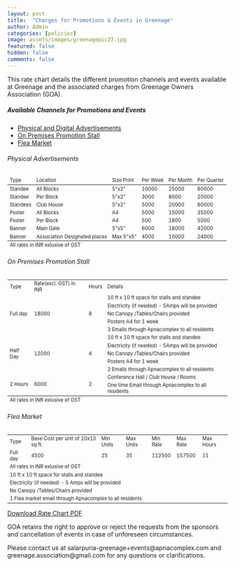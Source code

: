 ```yaml
---
layout: post
title:  "Charges for Promotions & Events in Greenage"
author: Admin
categories: [policies]
image: assets/images/greenagepic27.jpg
featured: false
hidden: false
comments: false
---
```


This rate chart details the different promotion channels and events available at Greenage and the associated charges from Greenage Owners Association (GOA).

##### Available Channels for Promotions and Events
- <a href="#ads">Physical and Digital Advertisements</a>
- <a href="#stall">On Premises Promotion Stall</a>
- <a href="#fleamarket">Flea Market</a>


###### Physical Advertisements

<table class="table table-striped table-bordered" style="width:100%; font-size:0.8em">
       <thead>
       <tr>
        <td>Type</td>
        <td>Location</td>
        <td>Size Print</td>
        <td>Per Week</td>
        <td>Per Month</td>
        <td>Per Quarter</td>
    </tr>
    </thead>
        <tr>
        <td>Standee</td>
        <td>All Blocks</td>
        <td>5"x2"</td>
        <td>10000</td>
        <td>25000</td>
        <td>60000</td>
    </tr>
    <tr>
        <td>Standee</td>
        <td>Per Block</td>
        <td>5"x2"</td>
        <td>3000</td>
        <td>8000</td>
        <td>20000</td>
    </tr>
    <tr>
        <td>Standees</td>
        <td>Club House</td>
        <td>5"x2"</td>
        <td>5000</td>
        <td>20000</td>
        <td>60000</td>
    </tr>
    <tr>
        <td>Poster</td>
        <td>All Blocks</td>
        <td>A4</td>
        <td>5000</td>
        <td>15000</td>
        <td>35000</td>
    </tr>
    <tr>
        <td>Poster</td>
        <td>Per Block</td>
        <td>A4</td>
        <td>500</td>
        <td>1800</td>
        <td>5000</td>
    </tr>
    <tr>
        <td>Banner</td>
        <td>Main Gate</td>
        <td>5"x5"</td>
        <td>6000</td>
        <td>18000</td>
        <td>42000</td>
    </tr>
    <tr>
        <td>Banner</td>
        <td>Association Designated places</td>
        <td>Max 5"x5"</td>
        <td>4000</td>
        <td>10000</td>
        <td>24000</td>
    </tr>
    <tfoot><tr><td colspan="6">All rates in INR exlusive of GST</td></tr></tfoot>
</table>


###### On Premises Promotion Stall

<table class="table table-striped table-bordered" style="width:100%; font-size:0.8em">
    <tr>
        <td>Type</td>
        <td>Rate(excl. GST) in INR</td>
        <td>Hours</td>
        <td>Details</td>
    </tr>
    <tr>
        <td rowspan="5">Full day</td>
        <td rowspan="5">18000</td>
        <td rowspan="5">8</td>
        <td>10 ft x 10 ft space for stalls and standee</td>
    </tr>
    <tr>
        <td>Electricity (if needed) - 5Amps will be provided </td>
    </tr>
    <tr>
        <td>No Canopy /Tables/Chairs provided </td>
    </tr>
    <tr>
        <td>Posters A4 for 1 week </td>
    </tr>
    <tr>
        <td>3 Emails through Apnacomplex to all residents </td>
    </tr>
    <tr>
        <td rowspan="5">Half Day</td>
        <td rowspan="5">12000</td>
        <td rowspan="5">4</td>
        <td>10 ft x 10 ft space for stalls and standee</td>
    </tr>
    <tr>
        <td>Electricity (if needed) - 5Amps will be provided </td>
    </tr>
    <tr>
        <td>No Canopy /Tables/Chairs provided </td>
    </tr>
    <tr>
        <td>Posters A4 for 1 week </td>
    </tr>
    <tr>
        <td>2 Emails through Apnacomplex to all residents </td>
    </tr>
    <tr>
        <td rowspan="2">2 Hours</td>
        <td rowspan="2">6000</td>
        <td rowspan="2">2</td>
        <td>Conference Hall / Club House / Rooms </td>
    </tr>
    <tr>
         <td>One time Email through Apnacomplex to all residents </td>
    </tr>
    <tfoot><tr><td colspan="6">All rates in INR exlusive of GST</td></tr></tfoot>
</table>

###### Flea Market

<table class="table table-striped table-bordered" style="width:100%; font-size:0.8em">
    <tr>
        <td>Type</td>
        <td>Base Cost per unit of 10x10 sq ft.</td>
        <td>Min Units</td>
        <td>Max Units</td>
        <td>Min Rate</td>
        <td>Max Rate</td>
        <td>Max Hours </td>
    </tr>
    <tr>
        <td>Full day</td>
        <td>4500</td>
        <td>25</td>
        <td>35</td>
        <td>112500</td>
        <td>157500</td>
        <td>11 </td>
    </tr>
    <tr>
        <td colspan="7">All rates in INR exlusive of GST</td>
    </tr>
     <tr>
        <td colspan="7">10 ft x 10 ft space for stalls and standee</td>
    </tr>
    <tr>
        <td colspan="7">Electricity (if needed) - 5 Amps will be provided</td>
    </tr>
    <tr>
        <td colspan="7">No Canopy /Tables/Chairs provided</td>
    </tr>
    <tr>
        <td colspan="7">1 Flea market email through Apnacomplex to all residents</td>
    </tr>

   
</table>


<p>
<a target="_blank" href="https://drive.google.com/file/d/1fF6cRu40dmbGbyDQvZvKYnVog7dNwVeR/view?usp=sharing">Download Rate Chart PDF</a>
</p>

<p>
GOA retains the right to approve or reject the requests from the sponsors and cancellation of events in case of unforeseen circumstances.</p> 
<p>
Please contact us at salarpuria-greenage+events@apnacomplex.com and greenage.association@gmail.com for any questions or clarifications.
</p>

